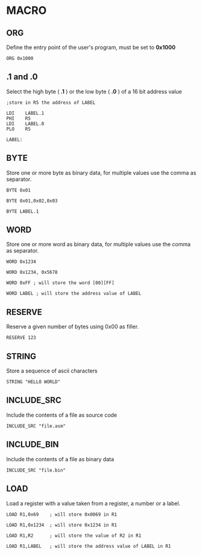 # MACRO

## ORG

Define the entry point of the user's program, must be set to **0x1000**

```
ORG 0x1000
```

## .1 and .0

Select the high byte ( **.1** ) or the low byte ( **.0** ) of a 16 bit address value

```
;store in R5 the address of LABEL

LDI    LABEL.1     
PHI    R5
LDI    LABEL.0
PLO    R5

LABEL: 
```

## BYTE

Store one or more byte as binary data, for multiple values use the comma as separator.

```
BYTE 0x01

BYTE 0x01,0x02,0x03

BYTE LABEL.1
```

## WORD

Store one or more word as binary data, for multiple values use the comma as separator.

```
WORD 0x1234

WORD 0x1234, 0x5678

WORD 0xFF ; will store the word [00][FF]

WORD LABEL ; will store the address value of LABEL
```

## RESERVE

Reserve a given number of bytes using 0x00 as filler.

```
RESERVE 123
```

## STRING

Store a sequence of ascii characters

```
STRING "HELLO WORLD"
```

## INCLUDE_SRC

Include the contents of a file as source code

```
INCLUDE_SRC "file.asm"
```

## INCLUDE_BIN

Include the contents of a file as binary data

```
INCLUDE_SRC "file.bin"
```

## LOAD

Load a register with a value taken from a register, a number or a label.

```
LOAD R1,0x69    ; will store 0x0069 in R1

LOAD R1,0x1234  ; will store 0x1234 in R1

LOAD R1,R2      ; will store the value of R2 in R1

LOAD R1,LABEL   ; will store the address value of LABEL in R1
```

